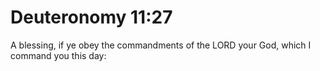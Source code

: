 # Deuteronomy 11:27

A blessing, if ye obey the commandments of the LORD your God, which I command you this day: